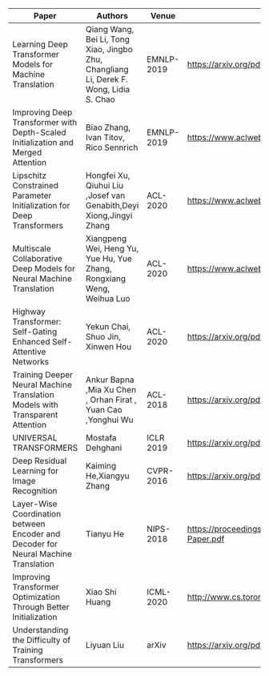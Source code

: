 Paper | Authors |  Venue |  Link
-|-|-|-
Learning Deep Transformer Models for Machine Translation | Qiang Wang, Bei Li, Tong Xiao, Jingbo Zhu, Changliang Li, Derek F. Wong, Lidia S. Chao | EMNLP-2019 |https://arxiv.org/pdf/1906.01787.pdf|
Improving Deep Transformer with Depth-Scaled Initialization and Merged Attention | Biao Zhang, Ivan Titov, Rico Sennrich | EMNLP-2019 |https://www.aclweb.org/anthology/D19-1083.pdf|
Lipschitz Constrained Parameter Initialization for Deep Transformers | Hongfei Xu, Qiuhui Liu ,Josef van Genabith,Deyi Xiong,Jingyi Zhang | ACL-2020 |https://www.aclweb.org/anthology/2020.acl-main.38.pdf|
Multiscale Collaborative Deep Models for Neural Machine Translation | Xiangpeng Wei, Heng Yu, Yue Hu, Yue Zhang, Rongxiang Weng, Weihua Luo | ACL-2020 |https://www.aclweb.org/anthology/2020.acl-main.40.pdf|
Highway Transformer: Self-Gating Enhanced Self-Attentive Networks | Yekun Chai, Shuo Jin, Xinwen Hou | ACL-2020 |https://arxiv.org/pdf/2004.08178.pdf|
Training Deeper Neural Machine Translation Models with Transparent Attention| Ankur Bapna ,Mia Xu Chen , Orhan Firat , Yuan Cao ,Yonghui Wu | ACL-2018 |https://arxiv.org/pdf/1808.07561v1.pdf|
UNIVERSAL TRANSFORMERS| Mostafa Dehghani | ICLR 2019 |https://arxiv.org/pdf/1807.03819.pdf|
Deep Residual Learning for Image Recognition| Kaiming He,Xiangyu Zhang | CVPR-2016 |https://arxiv.org/pdf/1512.03385.pdf|
Layer-Wise Coordination between Encoder and Decoder for Neural Machine Translation| Tianyu He | NIPS-2018 |https://proceedings.neurips.cc/paper/2018/file/4fb8a7a22a82c80f2c26fe6c1e0dcbb3-Paper.pdf|
Improving Transformer Optimization Through Better Initialization| Xiao Shi Huang  | ICML-2020 |http://www.cs.toronto.edu/~mvolkovs/ICML2020_tfixup.pdf|
Understanding the Difficulty of Training Transformers| Liyuan Liu  | arXiv |https://arxiv.org/pdf/2004.08249.pdf|